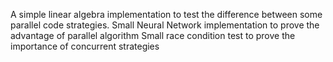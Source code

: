 A simple linear algebra implementation to test the difference between some parallel code strategies.
Small Neural Network implementation to prove the advantage of parallel algorithm
Small race condition test to prove the importance of concurrent strategies